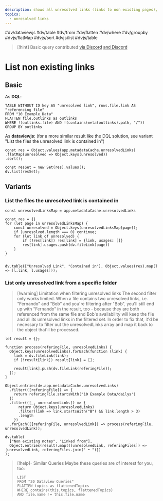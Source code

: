 ```yaml
---
description: shows all unresolved links (links to non existing pages), optionally with the files containing them
topics:
  - unresolved links
---
```

#dv/dataviewjs #dv/table #dv/from #dv/flatten #dv/where #dv/groupby #dvjs/flatMap #dvjs/sort #dvjs/list #dvjs/table


> [!hint] Basic query contributed [via Discord](https://discord.com/channels/686053708261228577/875721010144477204/1003441486492352572) [and Discord](https://discord.com/channels/686053708261228577/875721010144477204/1005583638177517628)

# List non existing links

## Basic 

As **DQL**:
```dataview
TABLE WITHOUT ID key AS "unresolved link", rows.file.link AS "referencing file"
FROM "10 Example Data"
FLATTEN file.outlinks as outlinks
WHERE !(outlinks.file) AND !(contains(meta(outlinks).path, "/"))
GROUP BY outlinks
```

As **dataviewjs:** (for a more similar result like the DQL solution, see variant "List the files the unresolved link is contained in")
```dataviewjs
const res = Object.values(app.metadataCache.unresolvedLinks)
.flatMap(unresolved => Object.keys(unresolved))
.sort(); 

const resSet = new Set(res).values();
dv.list(resSet);
```


## Variants

### List the files the unresolved link is contained in

```dataviewjs
const unresolvedLinksMap = app.metadataCache.unresolvedLinks

const res = {}
for (let page in unresolvedLinksMap) {
	const unresolved = Object.keys(unresolvedLinksMap[page]);
	if (unresolved.length === 0) continue;
	for (let link of unresolved) {
		if (!res[link]) res[link] = {link, usages: []}
		res[link].usages.push(dv.fileLink(page))
	}
}


dv.table(["Unresolved Link", "Contained in"], Object.values(res).map(l => [l.link, l.usages]));
```

### List only unresolved link from a specific folder

> [!warning] Limitation when filtering unresolved links
> The second filter only works limited. When a file contains two unresolved links, i.e. "Fernando" and "Bob" and you're filtering after "Bob", you'll still end up with "Fernando" in the result, too - because they are both referenced from the same file and Bob's availability will keep the file and all its unresolved links in the filtered set.
> In order to fix that, it'd be necessary to filter out the unresolvedLinks array and map it back to the object that'll be processed.

```dataviewjs
let result = {};

function process(referingFile, unresolvedLinks) {
  Object.keys(unresolvedLinks).forEach(function (link) {
    link = dv.fileLink(link);
    if (!result[link]) result[link] = [];
    
    result[link].push(dv.fileLink(referingFile));
  });
}

Object.entries(dv.app.metadataCache.unresolvedLinks)
  .filter(([referingFile]) => {
    return referingFile.startsWith("10 Example Data/dailys")
  })
  .filter(([_, unresolvedLinks]) => {
	  return Object.keys(unresolvedLinks)
	  .filter(link => link.startsWith("B") && link.length > 3)
	  .length
	})
  .forEach(([referingFile, unresolvedLink]) => process(referingFile, unresolvedLink));

dv.table(
  ["Non existing notes", "Linked from"],
  Object.entries(result).map(([unresolvedLink, referingFiles]) => [unresolvedLink, referingFiles.join(" • ")])
);
```

> [!help]- Similar Queries
> Maybe these queries are of interest for you, too:
> ```dataview
> LIST
> FROM "20 Dataview Queries"
> FLATTEN topics as flattenedTopics
> WHERE contains(this.topics, flattenedTopics)
> AND file.name != this.file.name
> ```